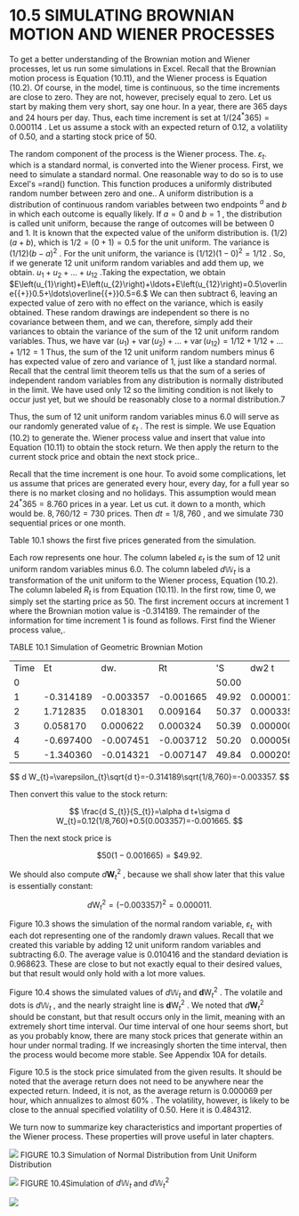 # 10.5 SIMULATING BROWNIAN MOTION AND WIENER PROCESSES

To get a better understanding of the Brownian motion and Wiener processes, let us run some simulations in Excel. Recall that the Brownian motion process is Equation (10.11), and the Wiener process is Equation (10.2). Of course, in the model, time is continuous, so the time increments are close to zero. They are not, however, precisely equal to zero. Let us start by making them very short, say one hour. In a year, there are 365 days and 24 hours per day. Thus, each time increment is set at $1/\big(24^{*}365\big)=0.000114$ . Let us assume a stock with an expected return of 0.12, a volatility of 0.50, and a starting stock price of 50.

The random component of the process is the Wiener process. The. $\varepsilon_{t}.$ which is a standard normal, is converted into the Wiener process. First, we need to simulate a standard normal. One reasonable way to do so is to use Excel's =rand() function. This function produces a uniformly distributed random number between zero and one.. A uniform distribution is a distribution of continuous random variables between two endpoints $^{a}$ and $b$ in which each outcome is equally likely. If $a=0$ and $b=1$ , the distribution is called unit uniform, because the range of outcomes will be between 0 and 1. It is known that the expected value of the uniform distribution is. $\left(1/2\right)\left(a+b\right),$ which is $1/2=(0+1)=0.5$ for the unit uniform. The variance is $\left(1/12\right)\left(b-a\right)^{2}$ . For the unit uniform, the variance is $(1/12)(1-0)^{2}=1/12$ . So, if we generate 12 unit uniform random variables and add them up, we obtain. $u_{1}+u_{2}+\ldots+u_{12}$ .Taking the expectation, we obtain $E\left(u_{1}\right)+E\left(u_{2}\right)+\ldots+E\left(u_{12}\right)=0.5\overline{{+}}0.5+\ldots\overline{{+}}0.5=6.$ We can then subtract 6, leaving an expected value of zero with no effect on the variance, which is easily obtained. These random drawings are independent so there is no covariance between them, and we can, therefore, simply add their variances to obtain the variance of the sum of the 12 unit uniform random variables. Thus, we have var $\left(u_{1}\right)+\operatorname{var}\left(u_{2}\right)+\ldots+\operatorname{var}\left(u_{12}\right)=1/12+1/12+\ldots+1/12=1$ Thus, the sum of the 12 unit uniform random numbers minus 6 has expected value of zero and variance of 1, just like a standard normal. Recall that the central limit theorem tells us that the sum of a series of independent random variables from any distribution is normally distributed in the limit. We have used only 12 so the limiting condition is not likely to occur just yet, but we should be reasonably close to a normal distribution.7

Thus, the sum of 12 unit uniform random variables minus 6.0 will serve as our randomly generated value of $\varepsilon_{t}$ . The rest is simple. We use Equation (10.2) to generate the. Wiener process value and insert that value into Equation (10.11) to obtain the stock return. We then apply the return to the current stock price and obtain the next stock price..

Recall that the time increment is one hour. To avoid some complications, let us assume that prices are generated every hour, every day, for a full year so there is no market closing and no holidays. This assumption would mean $24^{*}365=8.760$ prices in a year. Let us cut. it down to a month, which would be. $8{,}760/12=730$ prices. Then $d t=1/8,760$ , and we simulate 730 sequential prices or one month.

Table 10.1 shows the first five prices generated from the simulation.

Each row represents one hour. The column labeled $\varepsilon_{t}$ is the sum of 12 unit uniform random variables minus 6.0. The column labeled $d\mathbb{W}_{t}$ is a transformation of the unit uniform to the Wiener process, Equation (10.2). The column labeled $R_{t}$ is from Equation (10.11). In the first row, time 0, we simply set the starting price as 50. The first increment occurs at increment 1 where the Brownian motion value is -0.314189. The remainder of the information for time increment 1 is found as follows. First find the Wiener process value,.

TABLE 10.1 Simulation of Geometric Brownian Motion


<html><body><table><tr><td>Time</td><td>Et</td><td>dw.</td><td>Rt</td><td>'S</td><td>dw2 t</td></tr><tr><td>0</td><td></td><td></td><td></td><td>50.00</td><td></td></tr><tr><td>1</td><td>-0.314189</td><td>-0.003357</td><td>-0.001665</td><td>49.92</td><td>0.000011</td></tr><tr><td>2</td><td>1.712835</td><td>0.018301</td><td>0.009164</td><td>50.37</td><td>0.000335</td></tr><tr><td>3</td><td>0.058170</td><td>0.000622</td><td>0.000324</td><td>50.39</td><td>0.000000</td></tr><tr><td>4</td><td>-0.697400</td><td>-0.007451</td><td>-0.003712</td><td>50.20</td><td>0.000056</td></tr><tr><td>5</td><td>-1.340360</td><td>-0.014321</td><td>-0.007147</td><td>49.84</td><td>0.000205</td></tr></table></body></html>

$$
d W_{t}=\varepsilon_{t}\sqrt{d t}=-0.314189\sqrt{1/8,760}=-0.003357.
$$

Then convert this value to the stock return:

$$
\frac{d S_{t}}{S_{t}}=\alpha d t+\sigma d W_{t}=0.12(1/8,760)+0.5(0.003357)=-0.001665.
$$

Then the next stock price is

$$
\$50(1-0.001665)=\$49.92.
$$

We should also compute $d\mathbf{W}_{t}^{2}$ , because we shall show later that this value is essentially constant:

$$
d\mathrm{W}_{t}^{2}=(-0.003357)^{2}=0.000011.
$$

Figure 10.3 shows the simulation of the normal random variable, $\varepsilon_{t,}$ with each dot representing one of the randomly drawn values. Recall that we created this variable by adding 12 unit uniform random variables and subtracting 6.0. The average value is 0.010416 and the standard deviation is 0.968623. These are close to but not exactly equal to their desired values, but that result would only hold with a lot more values.

Figure 10.4 shows the simulated values of $d\mathbb{W}_{t}$ and $\boldsymbol{d}\boldsymbol{\mathrm{W}}_{t}^{2}$ . The volatile and dots is $d\mathbb{W}_{t}$ , and the nearly straight line is $\boldsymbol{d}\boldsymbol{\mathrm{W}}_{t}^{2}$ . We noted that $d\mathbf{W}_{t}^{2}$ should be constant, but that result occurs only in the limit, meaning with an extremely short time interval. Our time interval of one hour seems short, but as you probably know, there are many stock prices that generate within an hour under normal trading. If we increasingly shorten the time interval, then the process would become more stable. See Appendix 10A for details.

Figure 10.5 is the stock price simulated from the given results. It should be noted that the average return does not need to be anywhere near the expected return. Indeed, it is not, as the average return is 0.000069 per hour, which annualizes to almost $60\%$ . The volatility, however, is likely to be close to the annual specified volatility of 0.50. Here it is 0.484312.

We turn now to summarize key characteristics and important properties of the Wiener process. These properties will prove useful in later chapters.

![](e0ae371b3a14016f859acc813afb1caacf87df3c7a8ed5d15525f4a49e042e7e.jpg)
FIGURE 10.3  Simulation of Normal Distribution from Unit Uniform Distribution

![](fb4694d6ad3dada15ae41f4a882a46c6283f88b9d236da60e35b5d0e2c6e43fa.jpg)
FIGURE 10.4Simulation of $d\mathbb{W}_{t}$ and $d\mathbb{W}_{t}^{2}$

![](9102e9523c35781eaae98dda174ef7c16b5768a94897c2dbf102abf2315a8f4e.jpg)
